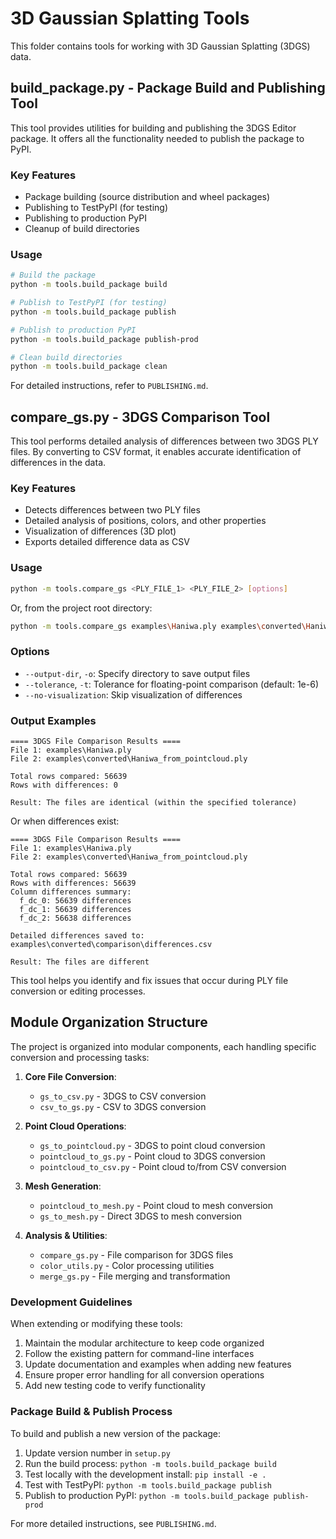 # 3D Gaussian Splatting Tools

This folder contains tools for working with 3D Gaussian Splatting (3DGS) data.

## build_package.py - Package Build and Publishing Tool

This tool provides utilities for building and publishing the 3DGS Editor package. It offers all the functionality needed to publish the package to PyPI.

### Key Features

- Package building (source distribution and wheel packages)
- Publishing to TestPyPI (for testing)
- Publishing to production PyPI
- Cleanup of build directories

### Usage

```bash
# Build the package
python -m tools.build_package build

# Publish to TestPyPI (for testing)
python -m tools.build_package publish

# Publish to production PyPI
python -m tools.build_package publish-prod

# Clean build directories
python -m tools.build_package clean
```

For detailed instructions, refer to `PUBLISHING.md`.

## compare_gs.py - 3DGS Comparison Tool

This tool performs detailed analysis of differences between two 3DGS PLY files. By converting to CSV format, it enables accurate identification of differences in the data.

### Key Features

- Detects differences between two PLY files
- Detailed analysis of positions, colors, and other properties
- Visualization of differences (3D plot)
- Exports detailed difference data as CSV

### Usage

```bash
python -m tools.compare_gs <PLY_FILE_1> <PLY_FILE_2> [options]
```

Or, from the project root directory:

```bash
python -m tools.compare_gs examples\Haniwa.ply examples\converted\Haniwa_from_pointcloud.ply --output-dir examples\converted\comparison
```

### Options

- `--output-dir`, `-o`: Specify directory to save output files
- `--tolerance`, `-t`: Tolerance for floating-point comparison (default: 1e-6)
- `--no-visualization`: Skip visualization of differences

### Output Examples

```
==== 3DGS File Comparison Results ====
File 1: examples\Haniwa.ply
File 2: examples\converted\Haniwa_from_pointcloud.ply

Total rows compared: 56639
Rows with differences: 0

Result: The files are identical (within the specified tolerance)
```

Or when differences exist:

```
==== 3DGS File Comparison Results ====
File 1: examples\Haniwa.ply
File 2: examples\converted\Haniwa_from_pointcloud.ply

Total rows compared: 56639
Rows with differences: 56639
Column differences summary:
  f_dc_0: 56639 differences
  f_dc_1: 56639 differences
  f_dc_2: 56638 differences

Detailed differences saved to: examples\converted\comparison\differences.csv

Result: The files are different
```

This tool helps you identify and fix issues that occur during PLY file conversion or editing processes.

## Module Organization Structure

The project is organized into modular components, each handling specific conversion and processing tasks:

1. **Core File Conversion**: 
   - `gs_to_csv.py` - 3DGS to CSV conversion
   - `csv_to_gs.py` - CSV to 3DGS conversion

2. **Point Cloud Operations**:
   - `gs_to_pointcloud.py` - 3DGS to point cloud conversion
   - `pointcloud_to_gs.py` - Point cloud to 3DGS conversion
   - `pointcloud_to_csv.py` - Point cloud to/from CSV conversion

3. **Mesh Generation**:
   - `pointcloud_to_mesh.py` - Point cloud to mesh conversion
   - `gs_to_mesh.py` - Direct 3DGS to mesh conversion

4. **Analysis & Utilities**:
   - `compare_gs.py` - File comparison for 3DGS files
   - `color_utils.py` - Color processing utilities
   - `merge_gs.py` - File merging and transformation

### Development Guidelines

When extending or modifying these tools:

1. Maintain the modular architecture to keep code organized
2. Follow the existing pattern for command-line interfaces
3. Update documentation and examples when adding new features
4. Ensure proper error handling for all conversion operations
5. Add new testing code to verify functionality

### Package Build & Publish Process

To build and publish a new version of the package:

1. Update version number in `setup.py`
2. Run the build process: `python -m tools.build_package build`
3. Test locally with the development install: `pip install -e .`
4. Test with TestPyPI: `python -m tools.build_package publish`
5. Publish to production PyPI: `python -m tools.build_package publish-prod`

For more detailed instructions, see `PUBLISHING.md`.
